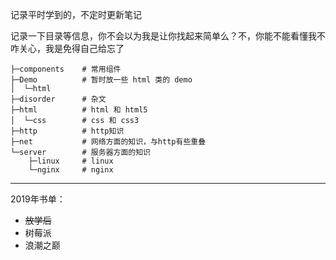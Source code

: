 记录平时学到的，不定时更新笔记

记录一下目录等信息，你不会以为我是让你找起来简单么？不，你能不能看懂我不咋关心，我是免得自己给忘了

```
├─components    # 常用组件
├─Demo          # 暂时放一些 html 类的 demo
│  └─html
├─disorder      # 杂文
├─html          # html 和 html5
│  └─css        # css 和 css3
├─http          # http知识
├─net           # 网络方面的知识，与http有些重叠
└─server        # 服务器方面的知识
    ├─linux     # linux
    └─nginx     # nginx
```

------

2019年书单：

 - ~~放学后~~
 - 树莓派
 - 浪潮之巅